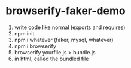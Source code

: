# browserify-faker-demo
1) write code like normal (exports and requires)
2) npm init
3) npm i whatever (faker, mysql, whatever)
4) npm i browserify 
5) browserify yourfile.js > bundle.js
6) in html, called the bundled file

